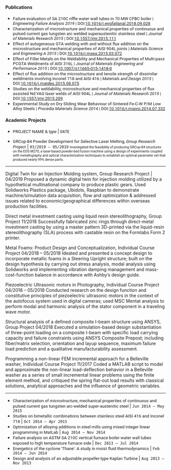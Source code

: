 <!---
No Title
-->

#### Publications

* <span style="font-family:San Francisco, Roboto, Segoe UI; font-size:10pt;">Failure evaluation of SA 210C riffle water wall tubes in 70 MW CFBC boiler
 | *Engineering Failure Analysis 2019*
 | DOI:<a href="https://doi.org/10.1016/j.engfailanal.2018.09.028" target="_blank">10.1016/j.engfailanal.2018.09.028</a> </span>
* <span style="font-family:San Francisco, Roboto, Segoe UI; font-size:10pt;">Characterization of microstructure and mechanical properties of continuous and pulsed current gas tungsten arc welded superaustenitic stainless steel
 | *Journal of Materials Research 2015*
 | DOI:<a href="https://doi.org/10.1557/jmr.2015.111" target="_blank">10.1557/jmr.2015.111</a> </span>
* <span style="font-family:San Francisco, Roboto, Segoe UI; font-size:10pt;">Effect of autogeneous GTA welding with and without flux addition on the microstructure and mechanical properties of AISI 904L joints
 | *Materials Science and Engineering A 2015*
 | DOI:<a href="https://doi.org/10.1016/j.msea.2015.03.072" target="_blank">10.1016/j.msea.2015.03.072</a> </span>
* <span style="font-family:San Francisco, Roboto, Segoe UI; font-size:10pt;">Effect of Filler Metals on the Weldability and Mechanical Properties of Multi-pass PCGTA Weldments of AISI 316L
 | *Journal of Materials Engineering and Performance 2015*
 | DOI:<a href="https://doi.org/10.1007/s11665-015-1418-0" target="_blank">10.1007/s11665-015-1418-0</a> </span>
* <span style="font-family:San Francisco, Roboto, Segoe UI; font-size:10pt;">Effect of flux addition on the microstructure and tensile strength of dissimilar weldments involving Inconel 718 and AISI 416
 | *Materials and Design 2015*
 | DOI:<a href="https://doi.org/10.1016/j.matdes.2015.08.075" target="_blank">10.1016/j.matdes.2015.08.075</a> </span>
* <span style="font-family:San Francisco, Roboto, Segoe UI; font-size:10pt;">Studies on the weldability, microstructure and mechanical properties of flux assisted Nd:YAG laser welds of AISI 904L
 | *Journal of Materials Research 2015*
 | DOI:<a href="https://doi.org/10.1557/jmr.2015.209" target="_blank">10.1557/jmr.2015.209</a> </span>
* <span style="font-family:San Francisco, Roboto, Segoe UI; font-size:10pt;">Experimental Study on Dry Sliding Wear Behaviour of Sintered Fe-C-W P/M Low Alloy Steels
 | *Procedia Materials Science 2014*
 | DOI:<a href="https://doi.org/10.1016/j.mspro.2014.07.332" target="_blank">10.1016/j.mspro.2014.07.332</a> </span>


#### Academic Projects

* <span style="font-family:San Francisco, Roboto, Segoe UI; font-size:10pt;"> PROJECT NAME & *type* </span>
| `DATE`

* <span style="font-family:San Francisco, Roboto, Segoe UI; font-size:10pt;"> GRCop-84 Powder Development for Selective Laser Melting, *Group Research Project*</span>
| `03/2019 – 05/2019`
    <span style="font-family:San Francisco, Roboto, Segoe UI; font-size:8pt;"> Investigated the feasibility of producing GRCop-84 structures on the EOS M270, a laser-based powder-bed fusion machine using a design of experiments coupled with metallography and optical characterization techniques to establish an optimal parameter set that produced nearly 99% dense parts. </span>


-----------------------

Digital Twin for an Injection Molding system, Group Research Project | 04/2019
Proposed a dynamic digital twin for injection molding utilized by a hypothetical multinational company to produce plastic gears. Used Solidworks Plastics package, Ubidots, Raspbian to demonstrate machine/simulation data acquisition, flow and optimization & addressed issues related to economic/geographical differences within overseas production facilities. 

Direct metal investment casting using liquid resin stereolithography, Group Project                                             11/2018 
Successfully fabricated zinc rings through direct-metal investment casting by using a master pattern 3D-printed via the liquid-resin stereolithography (SLA) process with castable resin on the Formlabs Form 2 printer.

Metal Foams: Product Design and Conceptualization, Individual Course Project                                  04/2018 – 05/2018
Ideated and presented a concept design to incorporate metallic foams in a Steering Upright structure; built on the design hypothesis by carrying out stress analysis, modal analysis using Solidworks and implementing vibration damping management and mass-cost-function balance in accordance with Ashby’s design guide. 

Piezoelectric Ultrasonic motors in Photography, Individual Course Project                                         04/2018 – 05/2018
Conducted research on the design function and constitutive principles of piezoelectric ultrasonic motors in the context of the autofocus system used in digital cameras; used MSC Mentat analysis to perform modal and harmonic analysis of the stator component in a traveling wave motor. 

Structural analysis of a defined composite I-beam structure using ANSYS, Group Project                                    04/2018
Executed a simulation-based design substantiation of three-point loading on a composite I-beam with specific load carrying capacity and failure constraints using ANSYS Composite Prepost; including fiber/matrix selection, orientation and layup sequence, maximum failure load prediction and a qualitative manufacturability assessment.

Programming a non-linear FEM incremental approach for a Belleville washer, Individual Course Project            11/2017
Coded a MATLAB script to model and approximate the non-linear load-deflection behavior in a Belleville washer as a series of small incremental linear problems using the finite element method, and critiqued the spring flat-out load results with classical solutions, analytical approaches and the influence of geometric variables. 

------------------


*  <span style="font-family:San Francisco, Roboto, Segoe UI; font-size:10pt;"> Characterization of microstructure, mechanical properties of continuous and pulsed current gas tungsten arc-welded super-austenitic steel </span>
| `Jun 2014 – May 2015`
* <span style="font-family:San Francisco, Roboto, Segoe UI; font-size:10pt;"> Studies on bimetallic combinations between stainless steel AISI 416 and Inconel 718 </span>
| `Oct 2014 – Apr 2015`
* <span style="font-family:San Francisco, Roboto, Segoe UI; font-size:10pt;"> Optimization of alloying additions in steel mills using mixed integer linear programming in MatLab </span>
| `Aug 2014 – Nov 2014`
* <span style="font-family:San Francisco, Roboto, Segoe UI; font-size:10pt;"> Failure analysis on ASTM SA 210C vertical furnace boiler water wall tubes exposed to high temperature furnace side </span>
| `Dec 2013 – Jul 2014`
* <span style="font-family:San Francisco, Roboto, Segoe UI; font-size:10pt;"> Energetics of the cyclone 'Thane': A study in moist fluid thermodynamics </span>
| `Feb 2014 – Jun 2014`
* <span style="font-family:San Francisco, Roboto, Segoe UI; font-size:10pt;"> Design and analysis of an adjustable propeller-type Kaplan Turbine </span>
| `Aug 2013 – Nov 2013`
